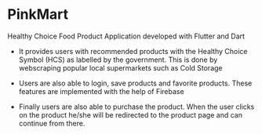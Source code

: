 # PinkMart
Healthy Choice Food Product Application developed with Flutter and Dart

- It provides users with recommended products with the Healthy Choice Symbol (HCS) as labelled by the government.
  This is done by webscraping popular local supermarkets such as Cold Storage
  
- Users are also able to login, save products and favorite products. These features are implemented with the help of Firebase

- Finally users are also able to purchase the product. When the user clicks on the product he/she will be redirected to the product page and can continue from there.

